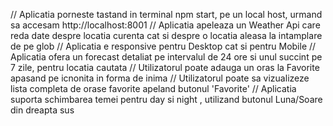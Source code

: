 // Aplicatia porneste tastand in terminal npm start, pe un local host, urmand sa accesam http://localhost:8001
// Aplicatia apeleaza un Weather Api care reda date despre locatia curenta cat si despre o locatia aleasa la intamplare de pe glob
// Aplicatia e responsive pentru Desktop cat si pentru Mobile
// Aplicatia ofera un forecast detaliat pe intervalul de 24 ore si unul succint pe 7 zile, pentru locatia cautata 
// Utilizatorul poate adauga un oras la Favorite apasand pe icnonita in forma de inima
// Utilizatorul poate sa vizualizeze lista completa de orase favorite apeland butonul 'Favorite'
// Aplicatia suporta schimbarea temei pentru day si night , utilizand butonul Luna/Soare din dreapta sus 